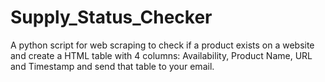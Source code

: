# Supply_Status_Checker
A python script for web scraping to check if a product exists on a website and create a HTML table with 4 columns: Availability, Product Name, URL and Timestamp and send that table to your email.
